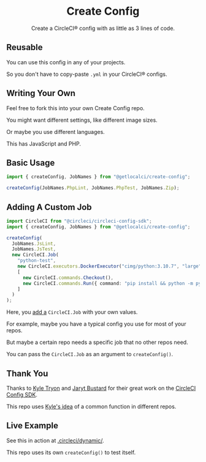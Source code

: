 <div align="center">
<h1>Create Config</h1>
<p>Create a CircleCI® config with as little as 3 lines of code.</p>
</div>

## Reusable
You can use this config in any of your projects.

So you don't have to copy-paste `.yml` in your CircleCI® configs.

## Writing Your Own
Feel free to fork this into your own Create Config repo.

You might want different settings, like different image sizes.

Or maybe you use different languages.

This has JavaScript and PHP.

## Basic Usage
```typescript
import { createConfig, JobNames } from "@getlocalci/create-config";

createConfig(JobNames.PhpLint, JobNames.PhpTest, JobNames.Zip);
```

## Adding A Custom Job
```typescript
import CircleCI from "@circleci/circleci-config-sdk";
import { createConfig, JobNames } from "@getlocalci/create-config";

createConfig(
  JobNames.JsLint,
  JobNames.JsTest,
  new CircleCI.Job(
    "python-test",
    new CircleCI.executors.DockerExecutor("cimg/python:3.10.7", "large"),
    [
      new CircleCI.commands.Checkout(),
      new CircleCI.commands.Run({ command: "pip install && python -m pytest" }),
    ]
  )
);
```

Here, you [add a](https://getlocalci.com/circleci-config-sdk-tutorial/#last-2-jobs) `CircleCI.Job` with your own values.

For example, maybe you have a typical config you use for most of your repos.

But maybe a certain repo needs a specific job that no other repos need.

You can pass the `CircleCI.Job` as an argument to `createConfig()`.

## Thank You
Thanks to [Kyle Tryon](https://github.com/KyleTryon) and [Jaryt Bustard](https://github.com/Jaryt) for their great work on the [CircleCI Config SDK](https://github.com/CircleCI-Public/circleci-config-sdk-ts).

This repo uses [Kyle's idea](https://circleci.com/blog/config-sdk/) of a common function in different repos.

## Live Example
See this in action at [.circleci/dynamic/](.circleci/dynamic/).

This repo uses its own `createConfig()` to test itself.
